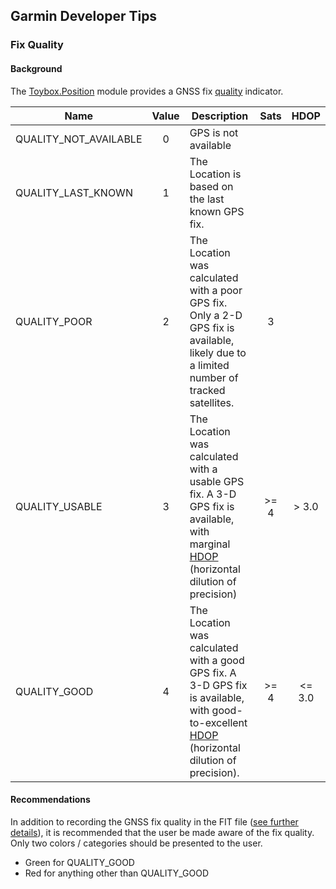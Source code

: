 ## Garmin Developer Tips

### Fix Quality

#### Background

The [Toybox.Position](https://developer.garmin.com/connect-iq/api-docs/Toybox/Position.html) module provides a GNSS fix [quality](https://developer.garmin.com/connect-iq/api-docs/Toybox/Position.html#Quality-module) indicator.

| Name | Value | Description | Sats | HDOP |
| -------- | :-----: | --------------- | :---------------: | :---------------: |
| QUALITY_NOT_AVAILABLE | 0 | GPS is not available |  |  |
| QUALITY_LAST_KNOWN | 1 | The Location is based on the last known GPS fix. |  |  |
| QUALITY_POOR | 2 | The Location was calculated with a poor GPS fix. Only a 2-D GPS fix is available, likely due to a limited number of tracked satellites. | 3 |  |
| QUALITY_USABLE | 3 | The Location was calculated with a usable GPS fix. A 3-D GPS fix is available, with marginal [HDOP](https://en.wikipedia.org/wiki/Dilution_of_precision_(navigation)) (horizontal dilution of precision) | >= 4 | > 3.0 |
| QUALITY_GOOD | 4 | The Location was calculated with a good GPS fix. A 3-D GPS fix is available, with good-to-excellent [HDOP](https://en.wikipedia.org/wiki/Dilution_of_precision_(navigation)) (horizontal dilution of precision). | >= 4 | <= 3.0 |



#### Recommendations

In addition to recording the GNSS fix quality in the FIT file ([see further details](fit-fields.md)), it is recommended that the user be made aware of the fix quality. Only two colors / categories should be presented to the user.

- Green for QUALITY_GOOD
- Red for anything other than QUALITY_GOOD
